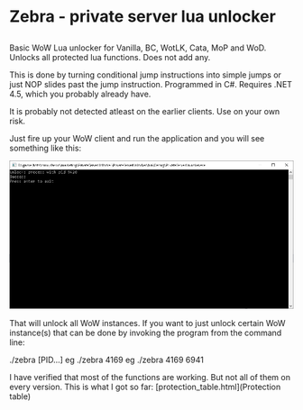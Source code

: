 # Zebra - private server lua unlocker

## 

Basic WoW Lua unlocker for Vanilla, BC, WotLK, Cata, MoP and WoD.
Unlocks all protected lua functions. Does not add any.

This is done by turning conditional jump instructions into simple jumps or just NOP slides past the jump instruction.
Programmed in C#. Requires .NET 4.5, which you probably already have.

It is probably not detected atleast on the earlier clients. Use on your own risk.

Just fire up your WoW client and run the application and you will see something like this:

![Useage](usage.PNG "Image")

That will unlock all WoW instances.
If you want to just unlock certain WoW instance(s) that can be done by invoking the program from the command line:

./zebra [PID...]
eg ./zebra 4169
eg ./zebra 4169 6941

I have verified that most of the functions are working. But not all of them on every version.
This is what I got so far:
[protection_table.html](Protection table)